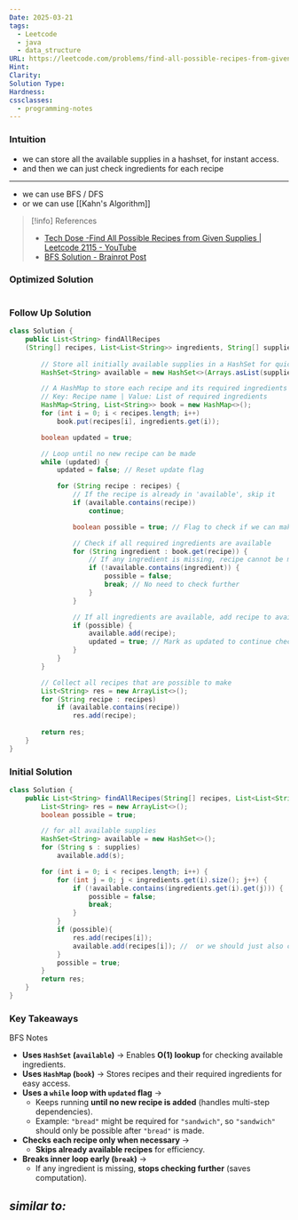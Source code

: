```yaml
---
Date: 2025-03-21
tags:
  - Leetcode
  - java
  - data_structure
URL: https://leetcode.com/problems/find-all-possible-recipes-from-given-supplies/description/
Hint: 
Clarity: 
Solution Type: 
Hardness: 
cssclasses:
  - programming-notes
---
```


### Intuition
- we can store all the available supplies in a hashset, for instant access.
- and then we can just check ingredients for each recipe 
---
- we can use BFS / DFS
- or we can use [[Kahn's Algorithm]] 

> [!info] References
> - [Tech Dose -Find All Possible Recipes from Given Supplies \| Leetcode 2115 - YouTube](https://youtu.be/mQQJlknAA6A)
> - [BFS Solution - Brainrot Post](https://leetcode.com/problems/find-all-possible-recipes-from-given-supplies/solutions/6562413/bro-thinks-he-s-gordon-ramsay-cooking-recipes-with-bfs-dfs)
### Optimized Solution
```java

```
### Follow Up Solution
```java fold title="BFS Solution"
class Solution {
    public List<String> findAllRecipes
    (String[] recipes, List<List<String>> ingredients, String[] supplies) {
        
        // Store all initially available supplies in a HashSet for quick lookup
        HashSet<String> available = new HashSet<>(Arrays.asList(supplies));

        // A HashMap to store each recipe and its required ingredients
        // Key: Recipe name | Value: List of required ingredients
        HashMap<String, List<String>> book = new HashMap<>();
        for (int i = 0; i < recipes.length; i++)
            book.put(recipes[i], ingredients.get(i));

        boolean updated = true;

        // Loop until no new recipe can be made
        while (updated) {
            updated = false; // Reset update flag

            for (String recipe : recipes) {
                // If the recipe is already in 'available', skip it
                if (available.contains(recipe)) 
                    continue;

                boolean possible = true; // Flag to check if we can make the recipe

                // Check if all required ingredients are available
                for (String ingredient : book.get(recipe)) {
                    // If any ingredient is missing, recipe cannot be made
                    if (!available.contains(ingredient)) { 
                        possible = false;
                        break; // No need to check further
                    }
                }

                // If all ingredients are available, add recipe to available set
                if (possible) {
                    available.add(recipe);
                    updated = true; // Mark as updated to continue checking
                }
            }
        }

        // Collect all recipes that are possible to make
        List<String> res = new ArrayList<>();
        for (String recipe : recipes)
            if (available.contains(recipe))
                res.add(recipe);
        
        return res;
    }
}
```
### Initial Solution
```java title="❌ Naive Solution"
class Solution {
    public List<String> findAllRecipes(String[] recipes, List<List<String>> ingredients, String[] supplies) {
        List<String> res = new ArrayList<>();
        boolean possible = true;

        // for all available supplies
        HashSet<String> available = new HashSet<>();
        for (String s : supplies)
            available.add(s);

        for (int i = 0; i < recipes.length; i++) {
            for (int j = 0; j < ingredients.get(i).size(); j++) {
                if (!available.contains(ingredients.get(i).get(j))) {
                    possible = false;
                    break;
                }
            }
            if (possible){
                res.add(recipes[i]);
                available.add(recipes[i]); //  or we should just also check res list 
            }
            possible = true;
        }
        return res;
    }
}
```
### Key Takeaways
BFS Notes
- **Uses `HashSet` (`available`)** → Enables **O(1) lookup** for checking available ingredients.
- **Uses `HashMap` (`book`)** → Stores recipes and their required ingredients for easy access.
- **Uses a `while` loop with `updated` flag** →
    - Keeps running **until no new recipe is added** (handles multi-step dependencies).
    - Example: `"bread"` might be required for `"sandwich"`, so `"sandwich"` should only be possible after `"bread"` is made.
- **Checks each recipe only when necessary** →
    - **Skips already available recipes** for efficiency.
- **Breaks inner loop early (`break`)** →
    - If any ingredient is missing, **stops checking further** (saves computation).

*similar to:* 
- 